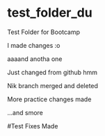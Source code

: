 # test_folder_du
Test Folder for Bootcamp

I made changes :o

aaaand anotha one

Just changed from github hmm


Nik branch merged and deleted

More practice changes made

...and smore

#Test Fixes Made